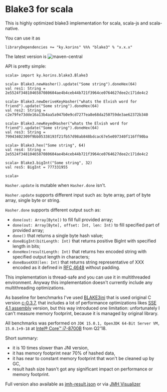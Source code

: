 # Blake3 for scala

This is highly optimized blake3 implementation for scala, scala-js and scala-native.

You can use it as
```
libraryDependencies += "ky.korins" %%% "blake3" % "x.x.x"
```
The latest version is ![maven-central]

API is pretty simple:
```
scala> import ky.korins.blake3.Blake3

scala> Blake3.newHasher().update("Some string").doneHex(64)
val res1: String = 2e5524f3481046587080604ae4b4ceb44b721f3964ce0764627dee2c171de4c2

scala> Blake3.newDeriveKeyHasher("whats the Elvish word for friend").update("Some string").doneHex(64)
val res2: String = c2e79fe73dde16a13b4aa5a947b0e9cd7277ea8e68da250759de3ae62372b340

scala> Blake3.newKeyedHasher("whats the Elvish word for friend").update("Some string").doneHex(64)
val res3: String = 79943402309f9bb05338193f21fb57d98ab848bdcac67e5e097340f116ff90ba

scala> Blake3.hex("Some string", 64)
val res4: String = 2e5524f3481046587080604ae4b4ceb44b721f3964ce0764627dee2c171de4c2

scala> Blake3.bigInt("Some string", 32)
val res5: BigInt = 777331955

scala> 
```

`Hasher.update` is mutable when `Hasher.done` isn't.

`Hasher.update` supports different input such as: byte array, part of byte array, single byte or string.

`Hasher.done` supports different output such as:
 - `done(out: Array[Byte])` to fill full provided array;
 - `done(out: Array[Byte], offset: Int, len: Int)` to fill specified part of provided array;
 - `done()` that returns a single byte hash value;
 - `doneBigInt(bitLength: Int)` that returns positive BigInt with specified length in bits;
 - `doneHex(resultLength: Int)` that returns hex encoded string with specified output length in characters;
 - `doneBaseXXX(len: Int)` that returns string representative of XXX encoded as it defined in [RFC 4648] without padding.
 
This implementation is thread-safe and you can use it in multithreaded environment.
Anyway this implementation doesn't currently include any multithreading optimizations.

As baseline for benchmarks I've used [BLAKE3jni] that is used original C version [c-0.3.7],
 that includes a lot of performance optimizations likes [SSE 4.1 assembly] version,
 but this way introduced one limitation: unfortunately I can't measure memory footprint,
 because it is managed by original library.

All benchmarks was performed on `JDK 15.0.1, OpenJDK 64-Bit Server VM, 15.0.1+9-18`
 at [Intel® Core™ i7-8700B] from Q2'18.

Short summary:
 - it is 10 times slower than JNI version,
 - it has memory footprint near 70% of hashed data,
 - it has near to constant memory footprint that won't be cleaned up by GC,
 - result hash size hasn't got any significant impact on performance or memory footprint.

Full version also available as [jmh-result.json] or via [JMH Visualizer]

[maven-central]: https://img.shields.io/maven-central/v/ky.korins/blake3_2.13?style=flat-square
[RFC 4648]: https://tools.ietf.org/html/rfc4648
[BLAKE3jni]: https://github.com/sken77/BLAKE3jni
[SSE 4.1 assembly]: https://github.com/BLAKE3-team/BLAKE3/blob/master/c/blake3_sse41_x86-64_unix.S
[c-0.3.7]: https://github.com/BLAKE3-team/BLAKE3/releases/tag/c-0.3.7
[Intel® Core™ i7-8700B]: https://ark.intel.com/content/www/us/en/ark/products/134905/intel-core-i7-8700b-processor-12m-cache-up-to-4-60-ghz.html
[jmh-result.json]: jmh-result.json
[JMH Visualizer]: https://jmh.morethan.io/?source=https://raw.githubusercontent.com/catap/scala-blake3/master/jmh-result.json